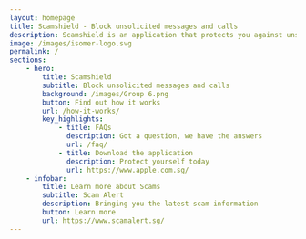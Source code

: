 ```yaml
---
layout: homepage
title: Scamshield - Block unsolicited messages and calls
description: Scamshield is an application that protects you against unsolicited messages and calls from unknown contacts or known scammers
image: /images/isomer-logo.svg
permalink: /
sections:
    - hero:
        title: Scamshield
        subtitle: Block unsolicited messages and calls
        background: /images/Group 6.png
        button: Find out how it works
        url: /how-it-works/
        key_highlights:
            - title: FAQs
              description: Got a question, we have the answers
              url: /faq/
            - title: Download the application
              description: Protect yourself today
              url: https://www.apple.com.sg/
    - infobar:
        title: Learn more about Scams
        subtitle: Scam Alert
        description: Bringing you the latest scam information
        button: Learn more
        url: https://www.scamalert.sg/
---
```

